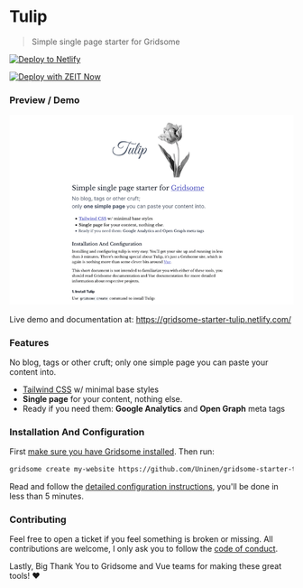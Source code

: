 # Tulip

> Simple single page starter for Gridsome

[![Deploy to Netlify](https://www.netlify.com/img/deploy/button.svg)](https://app.netlify.com/start/deploy?repository=https://github.com/Uninen/gridsome-starter-tulip)

[![Deploy with ZEIT Now](https://zeit.co/button)](https://zeit.co/new/project?template=https://github.com/Uninen/gridsome-starter-tulip)

### Preview / Demo

![Tulip starter for Gridsome preview](./static/img/screenshot-0.1.0.png)

Live demo and documentation at: https://gridsome-starter-tulip.netlify.com/

### Features

No blog, tags or other cruft; only one simple page you can paste your content into.

- [Tailwind CSS](https://tailwindcss.com) w/ minimal base styles
- **Single page** for your content, nothing else.
- Ready if you need them: **Google Analytics** and **Open Graph** meta tags

### Installation And Configuration

First [make sure you have Gridsome installed](https://gridsome.org/docs/#how-to-install). Then run:

```sh
gridsome create my-website https://github.com/Uninen/gridsome-starter-tulip.git
```

Read and follow the [detailed configuration instructions](https://gridsome-starter-tulip.netlify.com/), you'll be done in less than 5 minutes.

### Contributing

Feel free to open a ticket if you feel something is broken or missing. All contributions are welcome, I only ask you to follow the [code of conduct](./CODE_OF_CONDUCT.md).

Lastly, Big Thank You to Gridsome and Vue teams for making these great tools! ❤️
